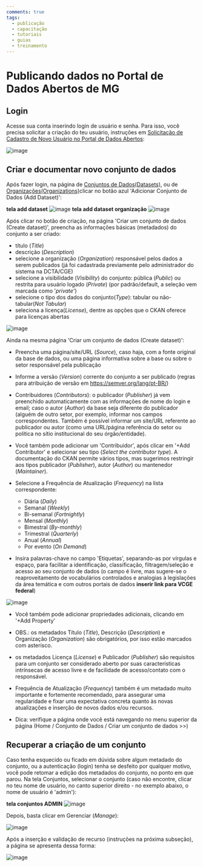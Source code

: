 ```yaml
---
comments: true
tags:
  - publicação
  - capacitação
  - tutoriais
  - guias
  - treinamento
---
```


# Publicando dados no Portal de Dados Abertos de MG

## Login

Acesse sua conta inserindo login de usuário e senha. Para isso, você precisa solicitar a criação do teu usuário, instruções em [Solicitação de Cadastro de Novo Usuário no Portal de Dados Abertos]():

![image](https://user-images.githubusercontent.com/52294411/235250208-db525f1c-cf73-4896-9740-eb75f1c0a76c.png)

## Criar e documentar novo conjunto de dados

Após fazer login, na página de [Conjuntos de Dados(Datasets)](http://projetockan.cge.mg.gov.br/dataset/), ou de [Organizações(Organizations)](http://projetockan.cge.mg.gov.br/organization/)clicar no botão azul 'Adicionar Conjunto de Dados (Add Dataset)':

**tela add dataset**
![image](https://user-images.githubusercontent.com/52294411/235776345-fde61cfc-892c-4f7e-a1f6-b7300b70aeaf.png)
**tela add dataset organização**
![image](https://user-images.githubusercontent.com/52294411/235776137-eb524f74-5a7f-4e80-a9b7-30a1af025689.png)

Após clicar no botão de criação, na página 'Criar um conjunto de dados (Create dataset)', preencha as informações básicas (metadados) do conjunto a ser criado:

- título (_Title_)
- descrição (_Description_)
- selecione a organização (_Organization_) responsável pelos dados a serem publicados (já foi cadastrada previamente pelo administrador do sistema na DCTA/CGE)
- selecione a visibilidade (_Visibility_) do conjunto: pública (_Public_) ou restrita para usuário logado (_Private_) (por padrão/default, a seleção vem marcada como '_private_')  
- selecione o tipo dos dados do conjunto(_Type_): tabular ou não-tabular(_Not Tabular_)
- seleciona a licença(_License_), dentre as opções que o CKAN oferece para licenças abertas 

![image](https://user-images.githubusercontent.com/52294411/235251657-9cd82ace-e26b-43e8-9bf4-3c055c20bfc7.png)

Ainda na mesma página 'Criar um conjunto de dados (Create dataset)':

- Preencha uma página/site/URL (_Source_), caso haja, com a fonte original da base de dados, ou uma página informativa sobre a base ou sobre o setor responsável pela publicação

- Informe a versão (_Version_) corrente do conjunto a ser publicado (regras para atribuição de versão em https://semver.org/lang/pt-BR/)

- Contribuidores (_Contributors_): o publicador (_Publisher_) já vem preenchido automaticamente com as informações de nome do login e email; caso o autor (_Author_) da base seja diferente do publicador (alguém de outro setor, por exemplo, informar nos campos correspondentes. Também é possível informar um site/URL referente ao publicador ou autor (como uma URL/página referência do setor ou política no sítio institucional do seu órgão/entidade).

- Você também pode adicionar um 'Contribuidor', após clicar em '+Add Contributor' e selecionar seu tipo (_Select the contributor type_). A documentação do CKAN permite vários tipos, mas sugerimos restringir aos tipos publicador (_Publisher_), autor (_Author_) ou mantenedor (_Maintainer_).

- Selecione a Frequência de Atualização (_Frequency_) na lista correspondente:
  - Diária (_Daily_)
  - Semanal (_Weekly_)
  - Bi-semanal (_Fortnightly_)
  - Mensal (_Monthly_)
  - Bimestral (_By-monthly_)
  - Trimestral (_Quarterly_)
  - Anual (_Annual_)
  - Por evento (_On Demand_)

- Insira palavras-chave no campo 'Etiquetas', separando-as por vírgulas e espaço, para facilitar a identificação, classificação, filtragem/seleção e acesso ao seu conjunto de dados (o campo é livre, mas sugere-se o reaproveitamento de vocabulários controlados e analogias à legislações da área temática e com outros portais de dados **inserir link para VCGE federal**)

![image](https://user-images.githubusercontent.com/52294411/235250980-859fe8b1-f8e1-46d0-b4aa-dc60be6c2f4e.png)

- Você também pode adicionar propriedades adicionais, clicando em '+Add Property'

* OBS.: os metadados Título (_Title_), Descrição (_Description_) e Organização (_Organization_) são obrigatórios, por isso estão marcados com asterisco.

* os metadados Licença (_License_) e Publicador (_Publisher_) são requisitos para um conjunto ser considerado aberto por suas características intrínsecas de acesso livre e de facilidade de acesso/contato com o responsável.

* Frequência de Atualização (_Frequency_) também é um metadado muito importante e fortemente recomendado, para assegurar uma regularidade e fixar uma expectativa concreta quanto às novas atualizações e inserção de novos dados e/ou recursos.

* Dica: verifique a página onde você está navegando no menu superior da página (Home / Conjunto de Dados / Criar um conjunto de dados >>)

## Recuperar a criação de um conjunto 

Caso tenha esquecido ou ficado em dúvida sobre algum metadado do conjunto, ou a autenticação (login) tenha se desfeito por qualquer motivo, você pode retomar a edição dos metadados do conjunto, no ponto em que parou. Na tela Conjuntos, selecionar o conjunto (caso não encontre, clicar no teu nome de usuário, no canto superior direito - no exemplo abaixo, o nome de usuário é 'admin'): 

**tela conjuntos ADMIN**
![image](https://user-images.githubusercontent.com/52294411/235778244-e6bbe670-8838-46d1-993c-56a8e7cdab56.png)

Depois, basta clicar em Gerenciar (_Manage_):

![image](https://user-images.githubusercontent.com/52294411/235775001-e00ca9c3-2e1e-486a-b883-01d1387ed493.png)

Após a inserção e validação de recurso (instruções na próxima subseção), a página se apresenta dessa forma:

![image](https://user-images.githubusercontent.com/52294411/235264156-43f44a9e-6d10-4f46-9cfb-e584b7e504a6.png)

